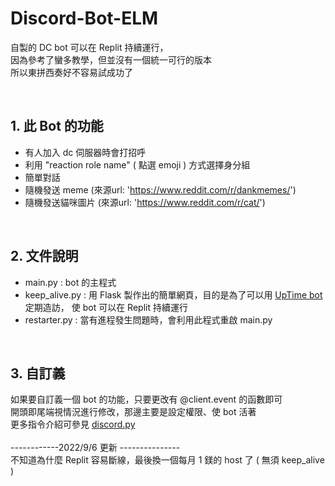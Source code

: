 # Discord-Bot-ELM

自製的 DC bot 可以在 Replit 持續運行， <br>
因為參考了蠻多教學，但並沒有一個統一可行的版本<br>
所以東拼西奏好不容易試成功了

<br>

## 1. 此 Bot 的功能
- 有人加入 dc 伺服器時會打招呼
- 利用 "reaction role name" ( 點選 emoji ) 方式選擇身分組
- 簡單對話
- 隨機發送 meme (來源url: 'https://www.reddit.com/r/dankmemes/')
- 隨機發送貓咪圖片 (來源url: 'https://www.reddit.com/r/cat/')
<br>

## 2. 文件說明
- main.py : bot 的主程式
- keep_alive.py : 用 Flask 製作出的簡單網頁，目的是為了可以用 [UpTime bot](https://uptimerobot.com/)定期造訪，
使 bot 可以在 Replit 持續運行
- restarter.py : 當有進程發生問題時，會利用此程式重啟 main.py
<br>

## 3. 自訂義
如果要自訂義一個 bot 的功能，只要更改有 @client.event 的函數即可<br>
開頭即尾端視情況進行修改，那邊主要是設定權限、使 bot 活著 <br>
更多指令介紹可參見 [discord.py](https://discordpy.readthedocs.io/en/stable/index.html)<br>
<br>
------------2022/9/6 更新 ---------------<br>
不知道為什麼 Replit 容易斷線，最後換一個每月 1 鎂的 host 了 ( 無須 keep_alive )
